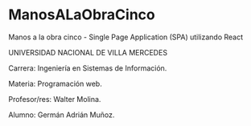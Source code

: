# ManosALaObraCinco
Manos a la obra cinco - Single Page Application (SPA) utilizando React

UNIVERSIDAD NACIONAL DE VILLA MERCEDES

Carrera: Ingeniería en Sistemas de Información.

Materia: Programación web.

Profesor/res: Walter Molina.

Alumno: Germán Adrián Muñoz.
